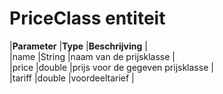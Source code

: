---
---

# PriceClass entiteit

|**Parameter** |**Type** |**Beschrijving** |  
 |name |String |naam van de prijsklasse |  
 |price |double |prijs voor de gegeven prijsklasse |  
 |tariff |double |voordeeltarief |